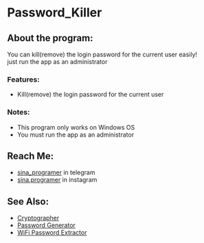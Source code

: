 # Password_Killer

## About the program:
You can kill(remove) the login password for the current user easily!<br>
just run the app as an administrator

### Features:
- Kill(remove) the login password for the current user

### Notes:
- This program only works on Windows OS
- You must run the app as an administrator

## Reach Me:
- [sina_programer](https://t.me/sina_programer) in telegram
- [sina.programer](https://www.instagram.com/sina.programer) in instagram

## See Also:
- [Cryptographer](https://github.com/sina-programer/Cryptographer)
- [Password Generator](https://github.com/sina-programer/Password_Generator)
- [WiFi Password Extractor](https://github.com/sina-programer/WiFi_Password_Extractor)
